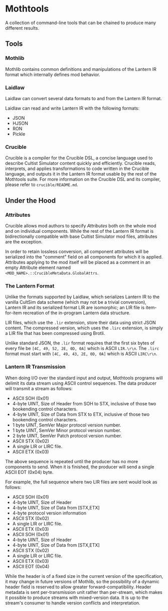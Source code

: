 # Mothtools

A collection of command-line tools that can be chained to produce many different results.

## Tools

### Mothlib

Mothlib contains common definitions and manipulations of the Lantern IR format
which internally defines mod behavior.

### Laidlaw

Laidlaw can convert several data formats to and from the Lantern IR format.

Laidlaw can read and write Lantern IR with the following formats:

- JSON
- HJSON
- RON
- Pickle

### Crucible

Crucible is a compiler for the Crucible DSL, a concise language used to describe Cultist Simulator
content quickly and efficiently. Crucible reads, interprets, and applies transformations to code
written in the Crucible language, and outputs it in the Lantern IR format usable by the rest
of the Mothtools suite. For more information on the Crucible DSL and its compiler, please refer to
`crucible/README.md`.

## Under the Hood

### Attributes

Crucible allows mod authors to specify *Attributes* both on the whole mod
and on individual components. While the rest of the Lantern IR format is
bidirectionally compatible with base Cultist Simulator mod files, attributes
are the exception.

In order to retain lossless conversion, all component attributes will be serialized
into the "comment" field on all components for which it is applied. Attributes applying
to the mod itself will be placed as a comment in an empty Attribute element named
`<MOD_NAME>.::CrucibleMetaData.GlobalAttrs`.

### The Lantern Format

Unlike the formats supported by Laidlaw, which serializes Lantern IR to the vanilla CultSim data scheme
(which may not be a trivial conversion), Lantern IR and its serialized format LIR are isomorphic; an LIR
file is item-for-item recreation of the in-program Lantern data structure.

LIR files, which use the `.lir` extension, store their data using strict JSON content. The compressed version,
which uses the `.lirc` extension, is simply a LIR file that has been compressed using Brotli.

Unlike standard JSON, the `.lir` format requires that the first six bytes of every file be
`[4C, 49, 52, 2E, 0D, 0A]` which is ASCII `LIR.\r\n`. The `.lirc` format must start with
`[4C, 49, 43, 2E, 0D, 0A]` which is ASCII `LIRC\r\n`.

### Lantern IR Transmission

When doing I/O over the standard input and output, Mothtools programs will delimit its data stream
using ASCII control sequences. The data producer will transmit a stream as follows:

- ASCII SOH (0x01)
- 4-byte UINT, Size of Header from SOH to STX, inclusive of those two bookending control characters.
- 4-byte UINT, Size of Data from STX to ETX, inclusive of those two bookending control characters.
- 1 byte UINT, SemVer Major protocol version number.
- 1 byte UINT, SemVer Minor protocol version number.
- 2 byte UINT, SemVer Patch protocol version number.
- ASCII STX (0x02)
- A single LIR or LIRC file.
- ASCII ETX (0x03)

The above sequence is repeated until the producer has no more components to send.
When it is finished, the producer will send a single ASCII EOT (0x04) byte.

For example, the full sequence where two LIR files are sent would
look as follows:

- ASCII SOH (0x01)
- 4-byte UINT, Size of Header
- 4-byte UINT, Size of Data from [STX,ETX]
- 4-byte protocol version information
- ASCII STX (0x02)
- A single LIR or LIRC file.
- ASCII ETX (0x03)
- ASCII SOH (0x01)
- 4-byte UINT, Size of Header
- 4-byte UINT, Size of Data from [STX,ETX]
- ASCII STX (0x02)
- A single LIR or LIRC file.
- ASCII ETX (0x03)
- ASCII EOT (0x04)

While the header is of a fixed size in the current version of the specification,
it may change in future versions of Mothlib, so the possibility of a dynamic header
field is reserved to allow greater forward-compatibility. Header metadata is sent
per-transmission unit rather than per-stream, which makes it possible to produce
streams with mixed-version data. It is up to the stream's consumer to handle
version conflicts and interpretation.
